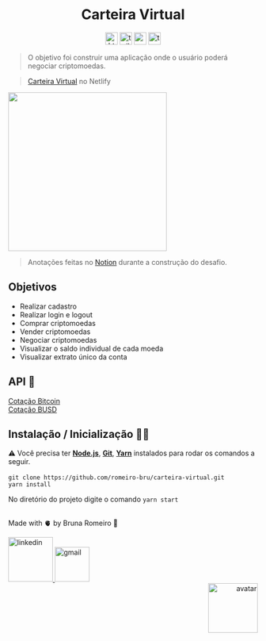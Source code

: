 <h1 align="center">Carteira Virtual</h1>

<p align="center">
  <img  src="https://img.shields.io/badge/HTML5-E34F26?style=for-the-badge&logo=html5&logoColor=white"  height="25" alt="html">
  <img  src="https://img.shields.io/badge/Tailwind_CSS-38B2AC?style=for-the-badge&logo=tailwind-css&logoColor=white"  height="25" alt="tailwind">
  <img  src="https://img.shields.io/badge/React-20232A?style=for-the-badge&logo=react&logoColor=61DAFB"  height="25" alt="react" />
  <img  src="https://img.shields.io/badge/TypeScript-007ACC?style=for-the-badge&logo=typescript&logoColor=white"  height="25" alt="typescript">
</p>

> O objetivo foi construir uma aplicação onde o usuário poderá negociar criptomoedas.

> [Carteira Virtual](https://carteira-virtual-romeirob.netlify.app/) no Netlify 

<img height="320" src="https://user-images.githubusercontent.com/56081906/171480599-3158c3d7-7419-4804-83e4-21b355c02d58.gif" />

> Anotações feitas no [Notion](https://olive-fig-d67.notion.site/Carteira-Virtual-Bruna-R-f9f4a97b930649d3b41e9f7270db374e) durante a construção do desafio. 

## Objetivos
- Realizar cadastro
- Realizar login e logout
- Comprar criptomoedas
- Vender criptomoedas
- Negociar criptomoedas
- Visualizar o saldo individual de cada moeda
- Visualizar extrato único da conta

## API 📑
[Cotação Bitcoin](https://www.mercadobitcoin.net/api/BTC/ticker)
<br>
[Cotação BUSD](https://economia.awesomeapi.com.br/all/USD-BRL)


## Instalação / Inicialização 👨‍🏭
⚠️ Você precisa ter <strong>[Node.js](https://nodejs.org/en/download/)</strong>, <strong>[Git](https://git-scm.com/downloads)</strong>, <strong>[Yarn](https://yarnpkg.com/)</strong> instalados para rodar os comandos a seguir.
<br>
<br>
```git clone https://github.com/romeiro-bru/carteira-virtual.git```
<br>
```yarn install```
<br>


No diretório do projeto digite o comando ```yarn start``` 

## 

Made with 🫀 by Bruna Romeiro 🥰

<div align="left">
   <a href="https://www.linkedin.com/in/romeiro-bruna" target="_blank" >
    <img width="90rem" src="https://img.shields.io/badge/LinkedIn-0077B5?style=for-the-badge&logo=linkedin&logoColor=white" alt="linkedin" />
  </a>
   <a href="mailto:bruna.s.romeiro@gmail.com" target="_blank" >
    <img width="70rem" src="https://img.shields.io/badge/Gmail-D14836?style=for-the-badge&logo=gmail&logoColor=white" alt="gmail" />
  </a> 
</div>
<div align="right">
 <img  src="https://user-images.githubusercontent.com/56081906/147680402-8434cd2f-6781-4fbe-9edc-8a2be5fb2b64.png"  height="100" alt="avatar">
</div>

